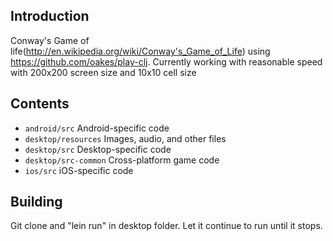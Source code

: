 ## Introduction

Conway's Game of life(http://en.wikipedia.org/wiki/Conway's_Game_of_Life) using https://github.com/oakes/play-clj. Currently working with reasonable speed with 200x200 screen size and 10x10 cell size

## Contents

* `android/src` Android-specific code
* `desktop/resources` Images, audio, and other files
* `desktop/src` Desktop-specific code
* `desktop/src-common` Cross-platform game code
* `ios/src` iOS-specific code

## Building

Git clone and "lein run" in desktop folder. Let it continue to run until it stops.
